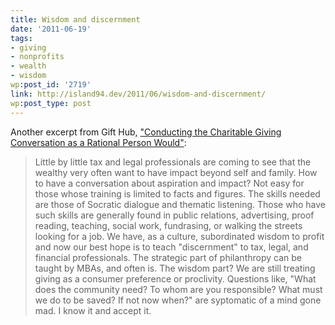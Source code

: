 ```yaml
---
title: Wisdom and discernment
date: '2011-06-19'
tags:
- giving
- nonprofits
- wealth
- wisdom
wp:post_id: '2719'
link: http://island94.dev/2011/06/wisdom-and-discernment/
wp:post_type: post
---
```


Another excerpt from Gift Hub, ["Conducting the Charitable Giving Conversation as a Rational Person Would"](http://www.gifthub.org/2011/06/by-besty-brill-and-ken-nopar-in-step-journal-directed-to-estate-planning-professionals-little-by-little-tax-and-legal-profe.html):

> Little by little tax and legal professionals are coming to see that the wealthy very often want to have impact beyond self and family. How to have a conversation about aspiration and impact? Not easy for those whose training is limited to facts and figures. The skills needed are those of Socratic dialogue and thematic listening. Those who have such skills are generally found in public relations, advertising, proof reading, teaching, social work, fundrasing, or walking the streets looking for a job. We have, as a culture, subordinated wisdom to profit and now our best hope is to teach "discernment" to tax, legal, and financial professionals. The strategic part of philanthropy can be taught by MBAs, and often is. The wisdom part? We are still treating giving as a consumer preference or proclivity. Questions like, "What does the community need? To whom are you responsible? What must we do to be saved? If not now when?" are syptomatic of a mind gone mad. I know it and accept it.

